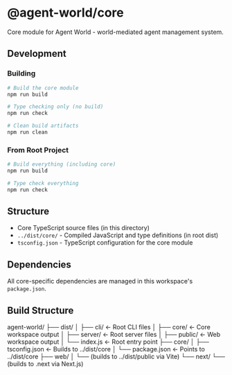 # @agent-world/core

Core module for Agent World - world-mediated agent management system.

## Development

### Building

```bash
# Build the core module
npm run build

# Type checking only (no build)
npm run check

# Clean build artifacts
npm run clean
```

### From Root Project

```bash
# Build everything (including core)
npm run build

# Type check everything
npm run check
```

## Structure

- Core TypeScript source files (in this directory)
- `../dist/core/` - Compiled JavaScript and type definitions (in root dist)
- `tsconfig.json` - TypeScript configuration for the core module

## Dependencies

All core-specific dependencies are managed in this workspace's `package.json`.

## Build Structure

agent-world/
├── dist/
│   ├── cli/           ← Root CLI files
│   ├── core/          ← Core workspace output
│   ├── server/        ← Root server files
│   ├── public/        ← Web workspace output
│   └── index.js       ← Root entry point
├── core/
│   ├── tsconfig.json  ← Builds to ../dist/core
│   └── package.json   ← Points to ../dist/core
├── web/
│   └── (builds to ../dist/public via Vite)
└── next/
    └── (builds to .next via Next.js)